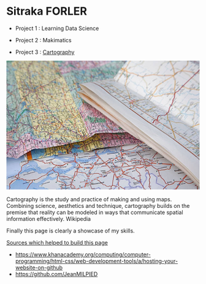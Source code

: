 # Sitraka FORLER

- Project 1 : Learning Data Science 

- Project 2 :  Makimatics

- Project 3 : [Cartography](https://github.com/Sitraka17/Cartography-Maps)

![Cartography](https://github.com/Sitraka17/Sitraka17.github.io/blob/main/image/maps.jpg)


Cartography is the study and practice of making and using maps. Combining science, aesthetics and technique, cartography builds on the premise that reality can be modeled in ways that communicate spatial information effectively. Wikipedia


Finally this page is clearly a showcase of my skills.

<u> Sources which helped to build this page </u>
- https://www.khanacademy.org/computing/computer-programming/html-css/web-development-tools/a/hosting-your-website-on-github
- https://github.com/JeanMILPIED
